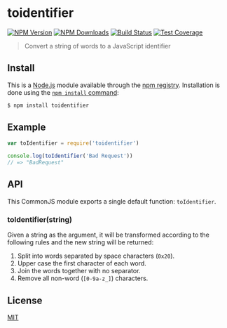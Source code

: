 # toidentifier

[![NPM Version][npm-image]][npm-url]
[![NPM Downloads][downloads-image]][downloads-url]
[![Build Status][travis-image]][travis-url]
[![Test Coverage][codecov-image]][codecov-url]

> Convert a string of words to a JavaScript identifier

## Install

This is a [Node.js](https://nodejs.org/en/) module available through the
[npm registry](https://www.npmjs.com/). Installation is done using the
[`npm install` command](https://docs.npmjs.com/getting-started/installing-npm-packages-locally):

```bash
$ npm install toidentifier
```

## Example

```js
var toIdentifier = require('toidentifier')

console.log(toIdentifier('Bad Request'))
// => "BadRequest"
```

## API

This CommonJS module exports a single default function: `toIdentifier`.

### toIdentifier(string)

Given a string as the argument, it will be transformed according to the following rules and the new string will be
returned:

1. Split into words separated by space characters (`0x20`).
2. Upper case the first character of each word.
3. Join the words together with no separator.
4. Remove all non-word (`[0-9a-z_]`) characters.

## License

[MIT](LICENSE)

[codecov-image]: https://img.shields.io/codecov/c/github/component/toidentifier.svg

[codecov-url]: https://codecov.io/gh/component/toidentifier

[downloads-image]: https://img.shields.io/npm/dm/toidentifier.svg

[downloads-url]: https://npmjs.org/package/toidentifier

[npm-image]: https://img.shields.io/npm/v/toidentifier.svg

[npm-url]: https://npmjs.org/package/toidentifier

[travis-image]: https://img.shields.io/travis/component/toidentifier/master.svg

[travis-url]: https://travis-ci.org/component/toidentifier

##

[npm]: https://www.npmjs.com/

[yarn]: https://yarnpkg.com/
